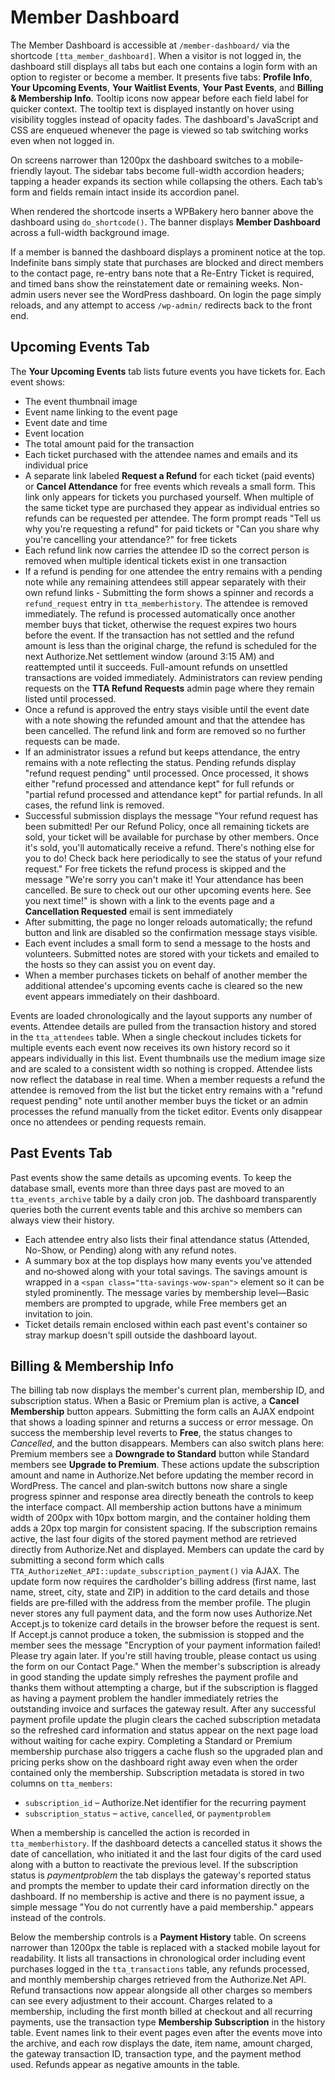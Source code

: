 # Member Dashboard

The Member Dashboard is accessible at `/member-dashboard/` via the shortcode `[tta_member_dashboard]`.
When a visitor is not logged in, the dashboard still displays all tabs but each one contains a login form with an option to register or become a member.
It presents five tabs: **Profile Info**, **Your Upcoming Events**, **Your Waitlist Events**, **Your Past Events**, and **Billing & Membership Info**. Tooltip icons now appear before each field label for quicker context. The tooltip text is displayed instantly on hover using visibility toggles instead of opacity fades. The dashboard's JavaScript and CSS are enqueued whenever the page is viewed so tab switching works even when not logged in.

On screens narrower than 1200px the dashboard switches to a mobile-friendly layout. The sidebar tabs become full-width accordion headers; tapping a header expands its section while collapsing the others. Each tab’s form and fields remain intact inside its accordion panel.

When rendered the shortcode inserts a WPBakery hero banner above the dashboard using `do_shortcode()`. The banner displays **Member Dashboard** across a full-width background image.

If a member is banned the dashboard displays a prominent notice at the top. Indefinite bans simply state that purchases are blocked and direct members to the contact page, re-entry bans note that a Re-Entry Ticket is required, and timed bans show the reinstatement date or remaining weeks.
Non-admin users never see the WordPress dashboard. On login the page simply reloads, and any attempt to access `/wp-admin/` redirects back to the front end.


## Upcoming Events Tab

The **Your Upcoming Events** tab lists future events you have tickets for. Each event
shows:

- The event thumbnail image
- Event name linking to the event page
- Event date and time
- Event location
- The total amount paid for the transaction
- Each ticket purchased with the attendee names and emails and its individual price
- A separate link labeled **Request a Refund** for each ticket (paid events) or **Cancel Attendance** for free events which reveals a small form. This link only appears for tickets you purchased yourself. When multiple of the same ticket type are purchased they appear as individual entries so refunds can be requested per attendee. The form prompt reads "Tell us why you're requesting a refund" for paid tickets or "Can you share why you're cancelling your attendance?" for free tickets
- Each refund link now carries the attendee ID so the correct person is removed when multiple identical tickets exist in one transaction
- If a refund is pending for one attendee the entry remains with a pending note while any remaining attendees still appear separately with their own refund links
        - Submitting the form shows a spinner and records a `refund_request` entry in `tta_memberhistory`. The attendee is removed immediately. The refund is processed automatically once another member buys that ticket, otherwise the request expires two hours before the event. If the transaction has not settled and the refund amount is less than the original charge, the refund is scheduled for the next Authorize.Net settlement window (around 3:15 AM) and reattempted until it succeeds. Full-amount refunds on unsettled transactions are voided immediately. Administrators can review pending requests on the **TTA Refund Requests** admin page where they remain listed until processed.
- Once a refund is approved the entry stays visible until the event date with a note showing the refunded amount and that the attendee has been cancelled. The refund link and form are removed so no further requests can be made.
- If an administrator issues a refund but keeps attendance, the entry remains with a note reflecting the status. Pending refunds display "refund request pending" until processed. Once processed, it shows either "refund processed and attendance kept" for full refunds or "partial refund processed and attendance kept" for partial refunds. In all cases, the refund link is removed.
 - Successful submission displays the message "Your refund request has been submitted! Per our Refund Policy, once all remaining tickets are sold, your ticket will be available for purchase by other members. Once it's sold, you'll automatically receive a refund. There's nothing else for you to do! Check back here periodically to see the status of your refund request." For free tickets the refund process is skipped and the message "We're sorry you can't make it! Your attendance has been cancelled. Be sure to check out our other upcoming events here. See you next time!" is shown with a link to the events page and a **Cancellation Requested** email is sent immediately
- After submitting, the page no longer reloads automatically; the refund button and link are disabled so the confirmation message stays visible.
- Each event includes a small form to send a message to the hosts and volunteers. Submitted notes are stored with your tickets and emailed to the hosts so they can assist you on event day.
- When a member purchases tickets on behalf of another member the additional attendee's upcoming events cache is cleared so the new event appears immediately on their dashboard.

Events are loaded chronologically and the layout supports any number of events.
Attendee details are pulled from the transaction history and stored in the
`tta_attendees` table.
When a single checkout includes tickets for multiple events each event now
receives its own history record so it appears individually in this list.
Event thumbnails use the medium image size and are scaled to a consistent width so nothing is cropped.
Attendee lists now reflect the database in real time. When a member requests a refund the attendee is removed from the list but the ticket entry remains with a "refund request pending" note until another member buys the ticket or an admin processes the refund manually from the ticket editor. Events only disappear once no attendees or pending requests remain.

## Past Events Tab

Past events show the same details as upcoming events. To keep the database small, events more than three days past are moved to an `tta_events_archive` table by a daily cron job. The dashboard transparently queries both the current events table and this archive so members can always view their history.

- Each attendee entry also lists their final attendance status (Attended, No-Show, or Pending) along with any refund notes.
- A summary box at the top displays how many events you've attended and no‑showed along with your total savings. The savings amount is wrapped in a `<span class="tta-savings-wow-span">` element so it can be styled prominently. The message varies by membership level—Basic members are prompted to upgrade, while Free members get an invitation to join.
- Ticket details remain enclosed within each past event's container so stray markup doesn't spill outside the dashboard layout.

## Billing & Membership Info

The billing tab now displays the member's current plan, membership ID, and subscription status. When a Basic or Premium plan is active, a **Cancel Membership** button appears. Submitting the form calls an AJAX endpoint that shows a loading spinner and returns a success or error message. On success the membership level reverts to **Free**, the status changes to *Cancelled*, and the button disappears. Members can also switch plans here: Premium members see a **Downgrade to Standard** button while Standard members see **Upgrade to Premium**. These actions update the subscription amount and name in Authorize.Net before updating the member record in WordPress. The cancel and plan‑switch buttons now share a single progress spinner and response area directly beneath the controls to keep the interface compact.
All membership action buttons have a minimum width of 200px with 10px bottom margin, and the container holding them adds a 20px top margin for consistent spacing.
If the subscription remains active, the last four digits of the stored payment method are retrieved directly from Authorize.Net and displayed. Members can update the card by submitting a second form which calls `TTA_AuthorizeNet_API::update_subscription_payment()` via AJAX. The update form now requires the cardholder's billing address (first name, last name, street, city, state and ZIP) in addition to the card details and those fields are pre‑filled with the address from the member profile. The plugin never stores any full payment data, and the form now uses Authorize.Net Accept.js to tokenize card details in the browser before the request is sent. If Accept.js cannot produce a token, the submission is stopped and the member sees the message "Encryption of your payment information failed! Please try again later. If you're still having trouble, please contact us using the form on our Contact Page." When the member's subscription is already in good standing the update simply refreshes the payment profile and thanks them without attempting a charge, but if the subscription is flagged as having a payment problem the handler immediately retries the outstanding invoice and surfaces the gateway result. After any successful payment profile update the plugin clears the cached subscription metadata so the refreshed card information and status appear on the next page load without waiting for cache expiry. Completing a Standard or Premium membership purchase also triggers a cache flush so the upgraded plan and pricing perks show on the dashboard right away even when the order contained only the membership.
Subscription metadata is stored in two columns on `tta_members`:

- `subscription_id` – Authorize.Net identifier for the recurring payment
- `subscription_status` – `active`, `cancelled`, or `paymentproblem`

When a membership is cancelled the action is recorded in `tta_memberhistory`.
If the dashboard detects a cancelled status it shows the date of cancellation,
who initiated it and the last four digits of the card used along with a button
to reactivate the previous level. If the subscription status is *paymentproblem*
the tab displays the gateway's reported status and prompts the member to update
their card information directly on the dashboard.
If no membership is active and there is no payment issue, a simple message
"You do not currently have a paid membership." appears instead of the controls.

Below the membership controls is a **Payment History** table. On screens narrower than 1200px the table is replaced with a stacked mobile layout for readability. It lists all
transactions in chronological order including event purchases logged in the
`tta_transactions` table, any refunds processed, and monthly membership charges
retrieved from the Authorize.Net API. Refund transactions now appear alongside
all other charges so members can see every adjustment to their account.
Charges related to a membership, including the first month billed at checkout
and all recurring payments, use the transaction type **Membership Subscription**
in the history table.
Event names link to their event pages even after the events move into the
archive, and each row displays the date, item name, amount charged, the gateway
transaction ID, transaction type, and the payment method used. Refunds appear as
negative amounts in the table.
